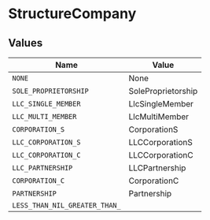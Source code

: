 # StructureCompany


## Values

| Name                          | Value                         |
| ----------------------------- | ----------------------------- |
| `NONE`                        | None                          |
| `SOLE_PROPRIETORSHIP`         | SoleProprietorship            |
| `LLC_SINGLE_MEMBER`           | LlcSingleMember               |
| `LLC_MULTI_MEMBER`            | LlcMultiMember                |
| `CORPORATION_S`               | CorporationS                  |
| `LLC_CORPORATION_S`           | LLCCorporationS               |
| `LLC_CORPORATION_C`           | LLCCorporationC               |
| `LLC_PARTNERSHIP`             | LLCPartnership                |
| `CORPORATION_C`               | CorporationC                  |
| `PARTNERSHIP`                 | Partnership                   |
| `LESS_THAN_NIL_GREATER_THAN_` | <nil>                         |